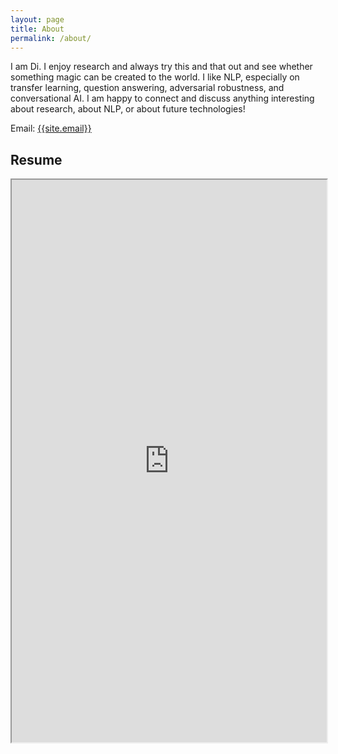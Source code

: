 ```yaml
---
layout: page
title: About
permalink: /about/
---
```

<p>
I am Di. I enjoy research and always try this and that out and see whether something magic can be created to the world. I like NLP, especially on transfer learning, question answering, adversarial robustness, and conversational AI. I am happy to connect and discuss anything interesting about research, about NLP, or about future technologies!
</p>

Email: <a href="mailto:{{site.email}}?Subject=From Blog Site:">{{site.email}}</a>

## Resume
<iframe src="https://drive.google.com/file/d/1Vanl1SoNJeG_B3cLl1t5pDrmfoteh3Ae/view?usp=sharing" width="100%" height="900"></iframe>

